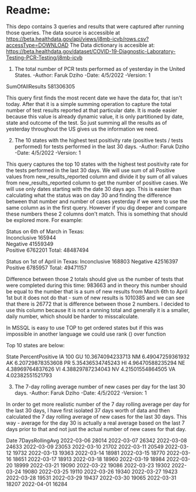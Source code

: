 # Readme:

This depo contains 3 queries and results that were captured after running those queries. 
The data source is accessible at https://beta.healthdata.gov/api/views/j8mb-icvb/rows.csv?accessType=DOWNLOAD
The Data dictionary is accesible at: https://beta.healthdata.gov/dataset/COVID-19-Diagnostic-Laboratory-Testing-PCR-Testing/j8mb-icvb

1) The total number of PCR tests performed as of yesterday in the United States.
  -Author: Faruk Dziho
  -Date: 4/5/2022
  -Version: 1 
  
  
SumOfAllResults
581306305


This query first finds the most recent date we have the data for, that isn't today. After that it is a simple summing operation 
to capture the total number of test results reported at that particular date. It is made easier because this value is already dynamic 
value, it is only partitioned by date, state and outcome of the test. So just summing all the results as of yesterday throughout the US 
gives us the information we need.


2) The 10 states with the highest test positivity rate (positive tests / tests performed) for tests performed in the last 30 days.
  -Author: Faruk Dziho
  -Date: 4/5/2022
  -Version: 1 
  
This query captures the top 10 states with the highest test positivity rate for the tests performed in the last 30 days. 
We will use sum of all Positive values from new_results_reported column and divide it by sum of all values from new_results_reported column 
to get the number of positive cases. We will use only dates starting with the date 30 days ago. 
This is easier than calculating what the status was on day 30 and finding the difference between that number
and number of cases yesterday if we were to use the same column as in the first query. 
However if you dig deeper and compare these numbers these 2 columns don't match. This is something that should be explored more.
For example: 

Status on 6th of March in Texas:	
Inconclusive	165944	
Negative	41559349	
Positive	6762201	
Total: 48487494

Status on 1st of April in Texas: 
Inconclusive	168803
Negative	42516397
Positive	6785957
Total: 49471157

Difference between those 2 totals should give us the number of tests that were completed during this time: 983663
and in theory this number should be equal to the number that is a sum of new results from March 6th to April 1st but it does not do that - 
sum of new results is 1010385 and we can see that there is 26772 that is difference between those 2 numbers. I decided to use this column 
because it is not a running total and generally it is a smaller, daily number, which should be harder to misscalculate.

In MSSQL is easy to use TOP to get ordered states but if this was impossible in another language we could use rank () over function 

Top 10 states are below:

State	PercentPositive
IA	100
GU	10.3674094233713
NM	6.49047259361932
AK	6.20729878353608
PR	5.35436534745243
HI	4.96470588235294
NE	4.38969764837626
VI	4.38829787234043
NV	4.21501554864505
VA	4.02382551521793


3) The 7-day rolling average number of new cases per day for the last 30 days. 
  -Author: Faruk Dziho
  -Date: 4/5/2022
  -Version: 1 

In order to get more realistic number of the 7 day rolling average per day for the last 30 days, I have first isolated 37 days worth of data and
then calculated the 7 day rolling average of new cases for the last 30 days. This way - average for the day 30 is actually a real average based on the last 7 days prior to that and not just the actual number of new cases for that day.

Date	7DaysRollingAvg
2022-03-06	28014
2022-03-07	26342
2022-03-08	24633
2022-03-09	23053
2022-03-10	21702
2022-03-11	20549
2022-03-12	19732
2022-03-13	19363
2022-03-14	18981
2022-03-15	18770
2022-03-16	18651
2022-03-17	18913
2022-03-18	18960
2022-03-19	18984
2022-03-20	18999
2022-03-21	19090
2022-03-22	19086
2022-03-23	19302
2022-03-24	19080
2022-03-25	19110
2022-03-26	19340
2022-03-27	19423
2022-03-28	19531
2022-03-29	19437
2022-03-30	19065
2022-03-31	18207
2022-04-01	16284
